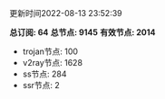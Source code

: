 更新时间2022-08-13 23:52:39

**总订阅: 64**
**总节点: 9145**
**有效节点: 2014**
- trojan节点: 100
- v2ray节点: 1628
- ss节点: 284
- ssr节点: 2
